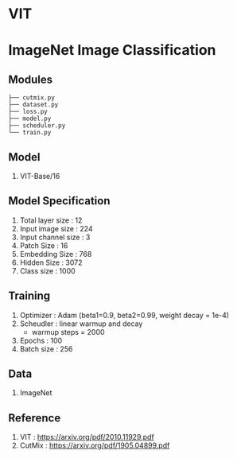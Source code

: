# VIT

# ImageNet Image Classification

## Modules
```
├── cutmix.py
├── dataset.py
├── loss.py
├── model.py
├── scheduler.py
└── train.py
```

## Model 
  1. VIT-Base/16
  
## Model Specification
  1. Total layer size : 12
  2. Input image size : 224
  3. Input channel size : 3
  4. Patch Size : 16
  5. Embedding Size : 768
  6. Hidden Size : 3072
  7. Class size : 1000

## Training 
  1. Optimizer : Adam (beta1=0.9, beta2=0.99, weight decay = 1e-4)
  2. Scheudler : linear warmup and decay
      * warmup steps = 2000
  3. Epochs : 100
  4. Batch size : 256

## Data 
  1. ImageNet

## Reference
  1. VIT : https://arxiv.org/pdf/2010.11929.pdf
  2. CutMix : https://arxiv.org/pdf/1905.04899.pdf

